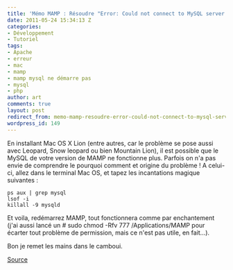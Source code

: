 ```yaml
---
title: 'Mémo MAMP : Résoudre "Error: Could not connect to MySQL server!"'
date: 2011-05-24 15:34:13 Z
categories:
- Développement
- Tutoriel
tags:
- Apache
- erreur
- mac
- mamp
- mamp mysql ne démarre pas
- mysql
- php
author: art
comments: true
layout: post
redirect_from: memo-mamp-resoudre-error-could-not-connect-to-mysql-server/
wordpress_id: 149
---
```


En installant Mac OS X Lion (entre autres, car le problème se pose aussi avec Leopard, Snow leopard ou bien Mountain Lion), il est possible que le MySQL de votre version de MAMP ne fonctionne plus. Parfois on n'a pas envie de comprendre le pourquoi comment et origine du problème ! A celui-ci, allez dans le terminal Mac OS, et tapez les incantations magique suivantes :


    
    ps aux | grep mysql
    lsof -i
    killall -9 mysqld



Et voila, redémarrez MAMP, tout fonctionnera comme par enchantement (j'ai aussi lancé un # sudo chmod -Rfv 777 /Applications/MAMP pour écarter tout problème de permission, mais ce n'est pas utile, en fait...).

Bon je remet les mains dans le camboui.

[Source](http://forum.mamp.info/viewtopic.php?p=742#p742)
